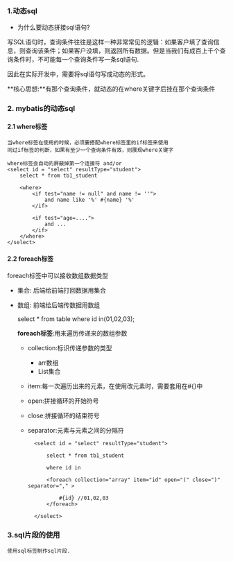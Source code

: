 ### 1.动态sql
* 为什么要动态拼接sql语句?

写SQL语句时，查询条件往往是这样一种非常常见的逻辑：如果客户填了查询信息，则查询该条件；如果客户没填，则返回所有数据。但是当我们有成百上千个查询条件时，不可能每一个查询条件写一条sql语句.

因此在实际开发中，需要将sql语句写成动态的形式。

**核心思想:**有那个查询条件，就动态的在where关键字后挂在那个查询条件

### 2. mybatis的动态sql

#### 2.1 where标签
	当where标签在使用的时候，必须要搭配where标签里的if标签来使用
	同过if标签的判断，如果有至少一个查询条件有效，则展现where关键字
	
	where标签会自动的屏蔽掉第一个连接符 and/or
	<select id = "select" resultType="student">
		select * from tb1_student
	
		<where>
			<if test="name != null" and name != ''">
				and name like '%' #{name} '%'
			</if>
			
			<if test="age=....">
				and ...
			</if>
		</where>
	</select>

#### 2.2 foreach标签

foreach标签中可以接收数组数据类型

* 集合: 后端给前端打回数据用集合
	
* 数组: 前端给后端传数据用数组
	
	select * from table where id in(01,02,03);

	**foreach标签**:用来遍历传递来的数组参数
	
	* collection:标识传递参数的类型
		* arr数组
		* List集合
	* item:每一次遍历出来的元素，在使用改元素时，需要套用在#{}中
	* open:拼接循环的开始符号
	* close:拼接循环的结束符号
	* separator:元素与元素之间的分隔符
		
		
			<select id = "select" resultType="student">
			
				select * from tb1_student
	
				where id in 
	
				<foreach collection="array" item="id" open="(" close=")" separator="," >
					
					#{id} //01,02,03
				</foreach>		
			
			</select>
	
### 3.sql片段的使用
	使用sql标签制作sql片段.